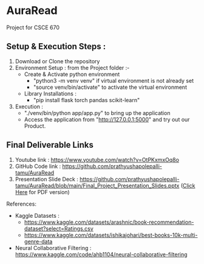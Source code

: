 # AuraRead
Project for CSCE 670

## Setup & Execution Steps : 
1. Download or Clone the repository
2. Environment Setup : from the Project folder :-
   - Create & Activate python environment
      - "python3 -m venv venv" if virtual environment is not already set
      - "source venv/bin/activate" to activate the virtual environment
   - Library Installations :
      - "pip install flask torch pandas scikit-learn"
3. Execution :
   - "./venv/bin/python app/app.py" to bring up the application
   -  Access the application from "http://127.0.0.1:5000" and try out our Product. 

## Final Deliverable Links
1. Youtube link : https://www.youtube.com/watch?v=OtPKxmxOq8o
2. GitHub Code link : https://github.com/prathyushapolepalli-tamu/AuraRead
3. Presentation Slide Deck : https://github.com/prathyushapolepalli-tamu/AuraRead/blob/main/Final_Project_Presentation_Slides.pptx ([Click Here](https://github.com/prathyushapolepalli-tamu/AuraRead/blob/main/Final_Project_Presentation_Slides.pptx) for PDF version)

References:
- Kaggle Datasets : 
  - https://www.kaggle.com/datasets/arashnic/book-recommendation-dataset?select=Ratings.csv
  - https://www.kaggle.com/datasets/ishikajohari/best-books-10k-multi-genre-data
- Neural Collaborative Filtering : https://www.kaggle.com/code/ahb1104/neural-collaborative-filtering
